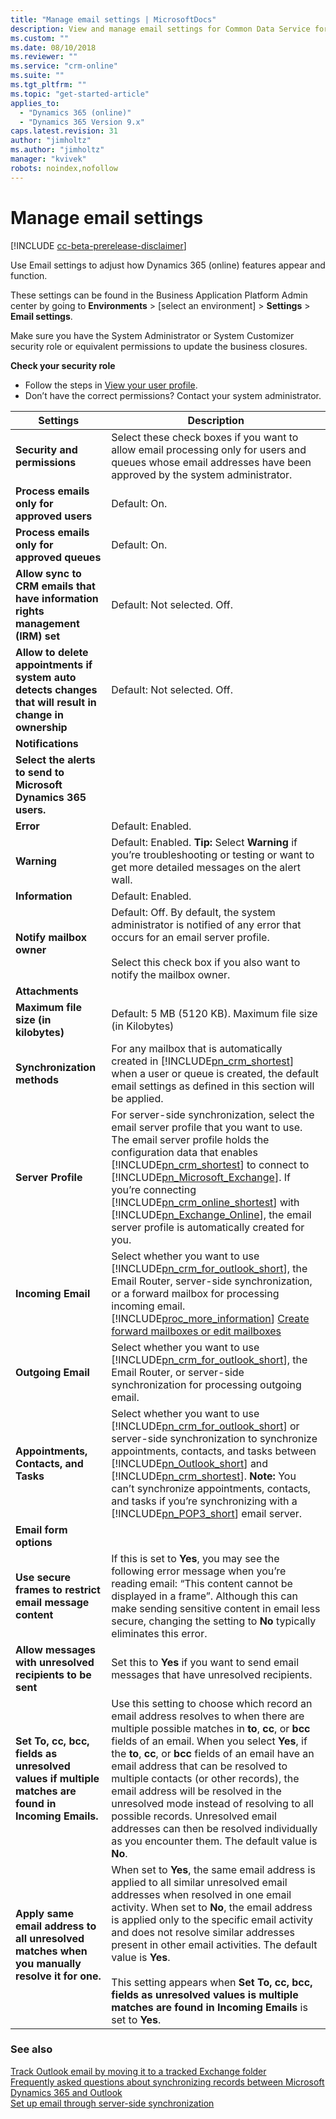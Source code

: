 ```yaml
---
title: "Manage email settings | MicrosoftDocs"
description: View and manage email settings for Common Data Service for Apps.
ms.custom: ""
ms.date: 08/10/2018
ms.reviewer: ""
ms.service: "crm-online"
ms.suite: ""
ms.tgt_pltfrm: ""
ms.topic: "get-started-article"
applies_to: 
  - "Dynamics 365 (online)"
  - "Dynamics 365 Version 9.x"
caps.latest.revision: 31
author: "jimholtz"
ms.author: "jimholtz"
manager: "kvivek"
robots: noindex,nofollow
---
```

# Manage email settings

[!INCLUDE [cc-beta-prerelease-disclaimer](../includes/cc-beta-prerelease-disclaimer.md)]

Use Email settings to adjust how Dynamics 365 (online) features appear and function.

These settings can be found in the Business Application Platform Admin center by going to **Environments** > [select an environment] > **Settings** > **Email settings**.

Make sure you have the System Administrator or System Customizer security role or equivalent permissions to update the business closures.

**Check your security role**

- Follow the steps in [View your user profile](https://docs.microsoft.com/dynamics365/customer-engagement/basics/view-your-user-profile).
- Don’t have the correct permissions? Contact your system administrator.

|Settings|Description|  
|--------------|-----------------|  
|**Security and permissions**| Select these check boxes if you want to allow email processing only for users and queues whose email addresses have been approved by the system administrator.|
|**Process emails only for approved users**|Default: On.|
|**Process emails only for approved queues**|Default: On.|
|**Allow sync to CRM emails that have information rights management (IRM) set**|Default: Not selected. Off.|
|**Allow to delete appointments if system auto detects changes that will result in change in ownership**|Default: Not selected. Off.| 
|**Notifications**||
|**Select the alerts to send to Microsoft Dynamics 365 users.**||
|**Error**|Default: Enabled.|
|**Warning**|Default: Enabled. **Tip:**  Select **Warning** if you’re troubleshooting or testing or want to get more detailed messages on the alert wall.|
|**Information**|Default: Enabled.|
|**Notify mailbox owner**|Default: Off. By default, the system administrator is notified of any error that occurs for an email server profile.<br /><br /> Select this check box if you also want to notify the mailbox owner.|  
|**Attachments**| |
|**Maximum file size (in kilobytes)**|Default: 5 MB (5120 KB). Maximum file size (in Kilobytes)|Increase or decrease the maximum file size for attached files. The maximum size is 128 MB (131,072 KB).|
|**Synchronization methods**|For any mailbox that is automatically created in [!INCLUDE[pn_crm_shortest](../includes/pn-crm-shortest.md)] when a user or queue is created, the default email settings as defined in this section will be applied.|  
|**Server Profile**|For server-side synchronization, select the email server profile that you want to use. The email server profile holds the configuration data that enables [!INCLUDE[pn_crm_shortest](../includes/pn-crm-shortest.md)] to connect to [!INCLUDE[pn_Microsoft_Exchange](../includes/pn-microsoft-exchange.md)]. If you’re connecting [!INCLUDE[pn_crm_online_shortest](../includes/pn-crm-online-shortest.md)] with [!INCLUDE[pn_Exchange_Online](../includes/pn-exchange-online.md)], the email server profile is automatically created for you.|  
|**Incoming Email**|Select whether you want to use [!INCLUDE[pn_crm_for_outlook_short](../includes/pn-crm-for-outlook-short.md)], the Email Router, server-side synchronization, or a forward mailbox for processing incoming email. [!INCLUDE[proc_more_information](../includes/proc-more-information.md)] [Create forward mailboxes or edit mailboxes](https://docs.microsoft.com/dynamics365/customer-engagement/admin/create-forward-mailboxes-edit-mailboxes)|  
|**Outgoing Email**|Select whether you want to use [!INCLUDE[pn_crm_for_outlook_short](../includes/pn-crm-for-outlook-short.md)], the Email Router, or server-side synchronization for processing outgoing email.|  
|**Appointments, Contacts, and Tasks**|Select whether you want to use [!INCLUDE[pn_crm_for_outlook_short](../includes/pn-crm-for-outlook-short.md)] or server-side synchronization to synchronize appointments, contacts, and tasks between [!INCLUDE[pn_Outlook_short](../includes/pn-outlook-short.md)] and [!INCLUDE[pn_crm_shortest](../includes/pn-crm-shortest.md)]. **Note:**  You can’t synchronize appointments, contacts, and tasks if you’re synchronizing with a [!INCLUDE[pn_POP3_short](../includes/pn-pop3-short.md)] email server.|  
|**Email form options**||  
|**Use secure frames to restrict email message content**|If this is set to **Yes**, you may see the following error message when you’re reading email: “This content cannot be displayed in a frame”. Although this can make sending sensitive content in email less secure, changing the setting to **No** typically eliminates this error.|  
|**Allow messages with unresolved recipients to be sent**|Set this to **Yes** if you want to send email messages that have unresolved recipients.|  
|**Set To, cc, bcc, fields as unresolved values if multiple matches are found in Incoming Emails.**|Use this setting to choose which record an email address resolves to when there are multiple possible matches in **to**, **cc**, or **bcc** fields of an email. When you select **Yes**, if the **to**, **cc**, or **bcc** fields of an email have an email address that can be resolved to multiple contacts (or other records), the email address will be resolved in the unresolved mode instead of resolving to all possible records. Unresolved email addresses can then be resolved individually as you encounter them. The default value is **No**.|  
|**Apply same email address to all unresolved matches when you manually resolve it for one.**|When set to **Yes**, the same email address is applied to all similar unresolved email addresses when resolved in one email activity.  When set to **No**, the email address is applied only to the specific email activity and does not resolve similar addresses present in other email activities. The default value is **Yes**. <br /><br />This setting appears when **Set To, cc, bcc, fields as unresolved values is multiple matches are found in Incoming Emails** is set to **Yes**.|

  
### See also  
 [Track Outlook email by moving it to a tracked Exchange folder](https://docs.microsoft.com/dynamics365/customer-engagement/admin/track-outlook-email-by-moving-it-tracked-exchange-folder)   
 [Frequently asked questions about synchronizing records between Microsoft Dynamics 365 and Outlook](https://docs.microsoft.com/dynamics365/customer-engagement/admin/frequently-asked-questions-synchronizing-records-dynamics-365-and-outlook)   
 [Set up email through server-side synchronization](https://docs.microsoft.com/dynamics365/customer-engagement/admin/set-up-server-side-synchronization-of-email-appointments-contacts-and-tasks)   
